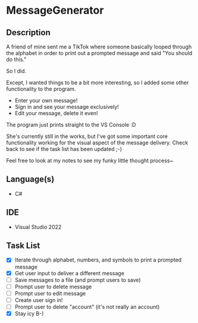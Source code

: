 # MessageGenerator

## Description
A friend of mine sent me a TikTok where someone basically looped through the alphabet in order to print out a prompted message and said "You should do this."

So I did.

Except, I wanted things to be a bit more interesting, so I added some other functionality to the program.
- Enter your own message!
- Sign in and see your message exclusively!
- Edit your message, delete it even!

The program just prints straight to the VS Console :D

She's currently still in the works, but I've got some important core functionality working for the visual aspect of the message delivery.
Check back to see if the task list has been updated ;-)

Feel free to look at my notes to see my funky little thought process~

## Language(s)
- C#

## IDE
- Visual Studio 2022

## Task List
- [x] Iterate through alphabet, numbers, and symbols to print a prompted message
- [x] Get user input to deliver a different message
- [ ] Save messages to a file (and prompt users to save)
- [ ] Prompt user to delete message
- [ ] Prompt user to edit message
- [ ] Create user sign in!
- [ ] Prompt user to delete "account" (it's not really an account)
- [x] Stay icy B-)
